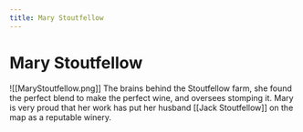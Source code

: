 ```yaml
---
title: Mary Stoutfellow
---
```

# Mary Stoutfellow
![[MaryStoutfellow.png]]
The brains behind the Stoutfellow farm, she found the perfect blend to make the perfect wine, and oversees stomping it. Mary is very proud that her work has put her husband [[Jack Stoutfellow]] on the map as a reputable winery.